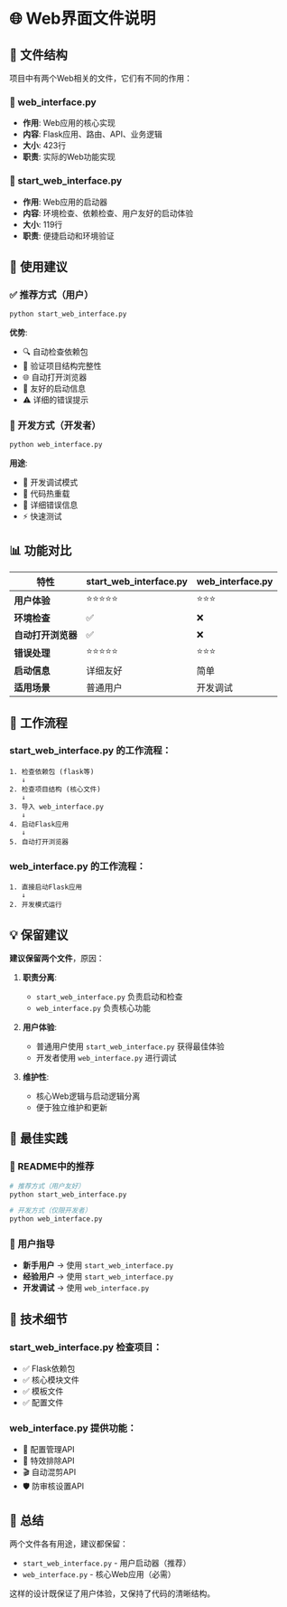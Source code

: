 # 🌐 Web界面文件说明

## 📁 文件结构

项目中有两个Web相关的文件，它们有不同的作用：

### 🔧 web_interface.py
- **作用**: Web应用的核心实现
- **内容**: Flask应用、路由、API、业务逻辑
- **大小**: 423行
- **职责**: 实际的Web功能实现

### 🚀 start_web_interface.py  
- **作用**: Web应用的启动器
- **内容**: 环境检查、依赖检查、用户友好的启动体验
- **大小**: 119行
- **职责**: 便捷启动和环境验证

## 🎯 使用建议

### ✅ 推荐方式（用户）
```bash
python start_web_interface.py
```
**优势**:
- 🔍 自动检查依赖包
- 📁 验证项目结构完整性
- 🌐 自动打开浏览器
- 💬 友好的启动信息
- ⚠️ 详细的错误提示

### 🔧 开发方式（开发者）
```bash
python web_interface.py
```
**用途**:
- 🐛 开发调试模式
- 🔄 代码热重载
- 📝 详细错误信息
- ⚡ 快速测试

## 📊 功能对比

| 特性 | start_web_interface.py | web_interface.py |
|------|----------------------|------------------|
| **用户体验** | ⭐⭐⭐⭐⭐ | ⭐⭐⭐ |
| **环境检查** | ✅ | ❌ |
| **自动打开浏览器** | ✅ | ❌ |
| **错误处理** | ⭐⭐⭐⭐⭐ | ⭐⭐⭐ |
| **启动信息** | 详细友好 | 简单 |
| **适用场景** | 普通用户 | 开发调试 |

## 🔄 工作流程

### start_web_interface.py 的工作流程：
```
1. 检查依赖包 (flask等)
   ↓
2. 检查项目结构 (核心文件)
   ↓
3. 导入 web_interface.py
   ↓
4. 启动Flask应用
   ↓
5. 自动打开浏览器
```

### web_interface.py 的工作流程：
```
1. 直接启动Flask应用
   ↓
2. 开发模式运行
```

## 💡 保留建议

**建议保留两个文件**，原因：

1. **职责分离**: 
   - `start_web_interface.py` 负责启动和检查
   - `web_interface.py` 负责核心功能

2. **用户体验**: 
   - 普通用户使用 `start_web_interface.py` 获得最佳体验
   - 开发者使用 `web_interface.py` 进行调试

3. **维护性**: 
   - 核心Web逻辑与启动逻辑分离
   - 便于独立维护和更新

## 🚀 最佳实践

### 📖 README中的推荐
```bash
# 推荐方式（用户友好）
python start_web_interface.py

# 开发方式（仅限开发者）
python web_interface.py
```

### 🎯 用户指导
- **新手用户** → 使用 `start_web_interface.py`
- **经验用户** → 使用 `start_web_interface.py`
- **开发调试** → 使用 `web_interface.py`

## 🔧 技术细节

### start_web_interface.py 检查项目：
- ✅ Flask依赖包
- ✅ 核心模块文件
- ✅ 模板文件
- ✅ 配置文件

### web_interface.py 提供功能：
- 🎨 配置管理API
- 🚫 特效排除API  
- 🎬 自动混剪API
- 🛡️ 防审核设置API

## 📝 总结

两个文件各有用途，建议都保留：
- `start_web_interface.py` - 用户启动器（推荐）
- `web_interface.py` - 核心Web应用（必需）

这样的设计既保证了用户体验，又保持了代码的清晰结构。
